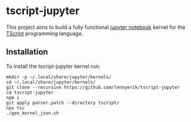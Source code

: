 # tscript-jupyter
This project aims to build a fully functional [jupyter notebook](https://jupyter.org/) kernel for the [TScript](https://github.com/tglas/tscript) programming language.

## Installation
To install the tscript-jupyter kernel run:

    mkdir -p ~/.local/share/jupyter/kernels/
    cd ~/.local/share/jupyter/kernels/
    git clone --recursive https://github.com/lennyerik/tscript-jupyter
    cd tscript-jupyter
    npm i
    git apply parser.patch --directory tscript/
    npx tsc
    ./gen_kernel_json.sh
